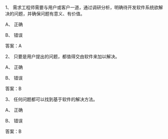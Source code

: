 1、
需求工程师需要与用户或客户一道，通过调研分析，明确待开发软件系统欲解决的问题，并确保问题有意义、有价值。


A、
正确

B、
错误

答案：A

2、
只要是用户提出的问题，都值得交由软件来加以解决。


A、
正确


B、
错误

答案：B

3、
任何问题都可以找到基于软件的解决方法。


A、
正确


B、
错误

答案：B
